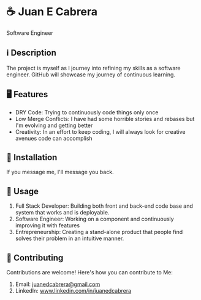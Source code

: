 # ☕️ Juan E Cabrera

Software Engineer

## ℹ️ Description

The project is myself as I journey into refining my skills as a software engineer. GitHub will showcase my journey of continuous learning.

## 🖥️ Features

- DRY Code: Trying to continuously code things only once
- Low Merge Conflicts: I have had some horrible stories and rebases but I'm evolving and getting better
- Creativity: In an effort to keep coding, I will always look for creative avenues code can accomplish

## 💬 Installation

If you message me, I'll message you back.

## 🤔 Usage

1. Full Stack Developer: Building both front and back-end code base and system that works and is deployable.
2. Software Engineer: Working on a component and continuously improving it with features
3. Entrepreneurship: Creating a stand-alone product that people find solves their problem in an intuitive manner.

## 📝 Contributing

Contributions are welcome! Here's how you can contribute to Me:

1. Email: juanedcabrera@gmail.com
2. LinkedIn: www.linkedin.com/in/juanedcabrera

